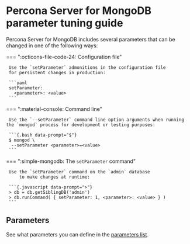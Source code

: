 # Percona Server for MongoDB parameter tuning guide

Percona Server for MongoDB includes several parameters that can be changed
in one of the following ways:

=== ":octicons-file-code-24: Configuration file"

     Use the `setParameter` admonitions in the configuration file
     for persistent changes in production:     

     ```yaml
     setParameter:
       <parameter>: <value>
     ```

=== ":material-console: Command line"

     Use the `--setParameter` command line option arguments when running the `mongod` process for development or testing purposes:      

     ```{.bash data-prompt="$"}
     $ mongod \
      --setParameter <parameter>=<value>
     ```

=== ":simple-mongodb: The `setParameter` command"

     Use the `setParameter` command on the `admin` database
         to make changes at runtime:         

     ```{.javascript data-prompt=">"}
     > db = db.getSiblingDB('admin')
     > db.runCommand( { setParameter: 1, <parameter>: <value> } )
     ```

## Parameters

See what parameters you can define in the [parameters list](https://www.mongodb.com/docs/v4.4/reference/parameters/#parameters).
